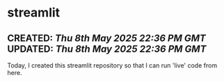 # streamlit

**CREATED**: *Thu 8th May 2025 22:36 PM GMT*  
**UPDATED**: *Thu 8th May 2025 22:36 PM GMT*  
-----
Today, I created this streamlit repository so that I can run 'live' code from here.  

